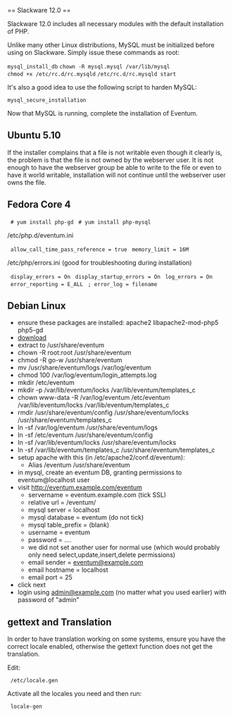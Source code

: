 == Slackware 12.0 ==

Slackware 12.0 includes all necessary modules with the default installation of PHP.

Unlike many other Linux distributions, MySQL must be initialized before using on Slackware. Simply issue these commands as root:

`mysql_install_db`
`chown -R mysql.mysql /var/lib/mysql`
`chmod +x /etc/rc.d/rc.mysqld`
`/etc/rc.d/rc.mysqld start`

It's also a good idea to use the following script to harden MySQL:

`mysql_secure_installation`

Now that MySQL is running, complete the installation of Eventum.

Ubuntu 5.10
-----------

If the installer complains that a file is not writable even though it clearly is, the problem is that the file is not owned by the webserver user. It is not enough to have the webserver group be able to write to the file or even to have it world writable, installation will not continue until the webserver user owns the file.

Fedora Core 4
-------------

` # yum install php-gd`
` # yum install php-mysql`

/etc/php.d/eventum.ini

` allow_call_time_pass_reference = true`
` memory_limit = 16M`

/etc/php/errors.ini (good for troubleshooting during installation)

` display_errors = On`
` display_startup_errors = On`
` log_errors = On`
` error_reporting = E_ALL`
` ; error_log = filename`

Debian Linux
------------

-   ensure these packages are installed: apache2 libapache2-mod-php5 php5-gd
-   [download](http://dev.mysql.com/downloads/other/eventum/)
-   extract to /usr/share/eventum
-   chown -R root:root /usr/share/eventum
-   chmod -R go-w /usr/share/eventum
-   mv /usr/share/eventum/logs /var/log/eventum
-   chmod 100 /var/log/eventum/login_attempts.log
-   mkdir /etc/eventum
-   mkdir -p /var/lib/eventum/locks /var/lib/eventum/templates_c
-   chown www-data -R /var/log/eventum /etc/eventum /var/lib/eventum/locks /var/lib/eventum/templates_c
-   rmdir /usr/share/eventum/config /usr/share/eventum/locks /usr/share/eventum/templates_c
-   ln -sf /var/log/eventum /usr/share/eventum/logs
-   ln -sf /etc/eventum /usr/share/eventum/config
-   ln -sf /var/lib/eventum/locks /usr/share/eventum/locks
-   ln -sf /var/lib/eventum/templates_c /usr/share/eventum/templates_c
-   setup apache with this (in /etc/apache2/conf.d/eventum):
    -   Alias /eventum /usr/share/eventum
-   in mysql, create an eventum DB, granting permissions to eventum@localhost user
-   visit <http://eventum.example.com/eventum>
    -   servername = eventum.example.com (tick SSL)
    -   relative url = /eventum/
    -   mysql server = localhost
    -   mysql database = eventum (do not tick)
    -   mysql table_prefix = (blank)
    -   username = eventum
    -   password = ....
    -   we did not set another user for normal use (which would probably only need select,update,insert,delete permissions)
    -   email sender = eventum@example.com
    -   email hostname = localhost
    -   email port = 25
-   click next
-   login using admin@example.com (no matter what you used earlier) with password of "admin"

gettext and Translation
-----------------------

In order to have translation working on some systems, ensure you have the correct locale enabled, otherwise the gettext function does not get the translation.

Edit:

` /etc/locale.gen`

Activate all the locales you need and then run:

` locale-gen`